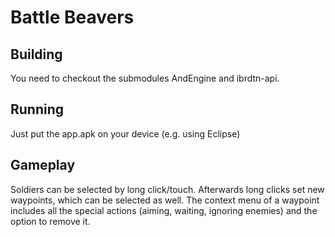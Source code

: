 # Battle Beavers

## Building
You need to checkout the submodules AndEngine and ibrdtn-api.

## Running
Just put the app.apk on your device (e.g. using Eclipse)

## Gameplay
Soldiers can be selected by long click/touch. Afterwards long clicks set new waypoints, which can be selected as well. The context menu of a waypoint includes all the special actions (aiming, waiting, ignoring enemies) and the option to remove it.
